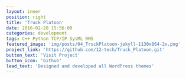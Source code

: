 ```yaml
---
layout: inner
position: right
title: 'Truck Platoon'
date: 2016-02-20 15:56:00
categories: development
tags: C++ Python TCP/IP SysML RMS
featured_image: 'img/posts/04_TruckPlatoon-jekyll-1130x864-2x.png'
project_link: 'https://github.com/12-tech/Truck_Platoon.git'
button_text: 'Visit Project'
button_icon: 'Github'
lead_text: 'Designed and developed all WordPress themes'
---
```

